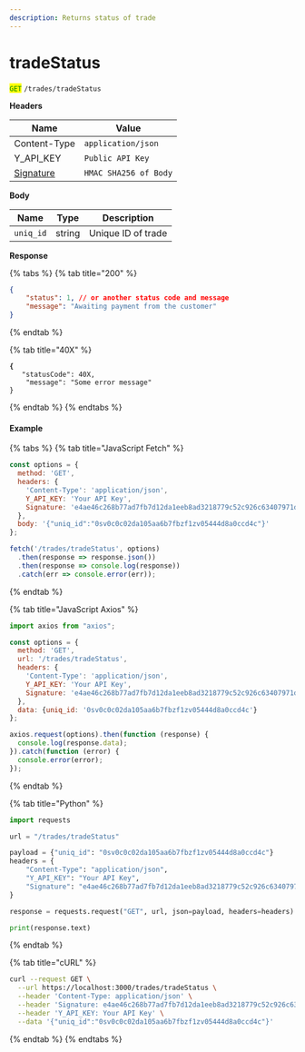 ```yaml
---
description: Returns status of trade
---
```


# tradeStatus

<mark style="color:green;">`GET`</mark> `/trades/tradeStatus`

**Headers**

| Name                         | Value                 |
| ---------------------------- | --------------------- |
| Content-Type                 | `application/json`    |
| Y\_API\_KEY                  | `Public API Key`      |
| [Signature](../signature.md) | `HMAC SHA256 of Body` |

**Body**

| Name      | Type   | Description        |
| --------- | ------ | ------------------ |
| `uniq_id` | string | Unique ID of trade |

**Response**

{% tabs %}
{% tab title="200" %}
```json
{
	"status": 1, // or another status code and message
	"message": "Awaiting payment from the customer"
}
```
{% endtab %}

{% tab title="40X" %}
<pre class="language-json"><code class="lang-json"><strong>{
</strong>	"statusCode": 40X,
	"message": "Some error message"
}
</code></pre>
{% endtab %}
{% endtabs %}

#### Example

{% tabs %}
{% tab title="JavaScript Fetch" %}
```javascript
const options = {
  method: 'GET',
  headers: {
    'Content-Type': 'application/json',
    Y_API_KEY: 'Your API Key',
    Signature: 'e4ae46c268b77ad7fb7d12da1eeb8ad3218779c52c926c63407971da7537848e'
  },
  body: '{"uniq_id":"0sv0c0c02da105aa6b7fbzf1zv05444d8a0ccd4c"}'
};

fetch('/trades/tradeStatus', options)
  .then(response => response.json())
  .then(response => console.log(response))
  .catch(err => console.error(err));
```
{% endtab %}

{% tab title="JavaScript Axios" %}
```javascript
import axios from "axios";

const options = {
  method: 'GET',
  url: '/trades/tradeStatus',
  headers: {
    'Content-Type': 'application/json',
    Y_API_KEY: 'Your API Key',
    Signature: 'e4ae46c268b77ad7fb7d12da1eeb8ad3218779c52c926c63407971da7537848e'
  },
  data: {uniq_id: '0sv0c0c02da105aa6b7fbzf1zv05444d8a0ccd4c'}
};

axios.request(options).then(function (response) {
  console.log(response.data);
}).catch(function (error) {
  console.error(error);
});
```
{% endtab %}

{% tab title="Python" %}
```python
import requests

url = "/trades/tradeStatus"

payload = {"uniq_id": "0sv0c0c02da105aa6b7fbzf1zv05444d8a0ccd4c"}
headers = {
    "Content-Type": "application/json",
    "Y_API_KEY": "Your API Key",
    "Signature": "e4ae46c268b77ad7fb7d12da1eeb8ad3218779c52c926c63407971da7537848e"
}

response = requests.request("GET", url, json=payload, headers=headers)

print(response.text)
```
{% endtab %}

{% tab title="cURL" %}
```bash
curl --request GET \
  --url https://localhost:3000/trades/tradeStatus \
  --header 'Content-Type: application/json' \
  --header 'Signature: e4ae46c268b77ad7fb7d12da1eeb8ad3218779c52c926c63407971da7537848e' \
  --header 'Y_API_KEY: Your API Key' \
  --data '{"uniq_id":"0sv0c0c02da105aa6b7fbzf1zv05444d8a0ccd4c"}'
```
{% endtab %}
{% endtabs %}

